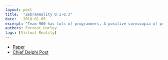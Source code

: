 ```yaml
---
layout: post
title:  "ZebraReality 0.1-0.3"
date:   2018-01-05
excerpt: "Team 900 has lots of programmers. A positive cornucopia of programmers. Unfortunately, this often leaves us short on the mechanical side of things. Even after we get our robot built, the lack of a convenient practice field makes it difficult to test all of our robot’s functionality or train drivers. In 2017 we decided to program a world where reality isn't an issue. Our first year exploring VR ended relatively successfully. Our driver quickly adapted to a variety of field conditions and his clever maneuvering improved our score in several cases. We went through three iterations of the simulation, primarily rebuilding the robot drivetrains, and finally reached a stable model."
authors: Forrest Hurley
tags: [Virtual Reality]
---
```

<ul style="text-align:left">
  <li><a href="https://drive.google.com/file/d/1NSS7bzXq7X3dzlPJWKWS7DOnWybtZqcJ/view" target="\_blank">Paper</a></li>
  <li><a href="https://www.chiefdelphi.com/forums/showthread.php?t=160893&highlight=zebrareality+0.1-0.3" target="\_blank">Chief Delphi Post</a></li>
</ul>
